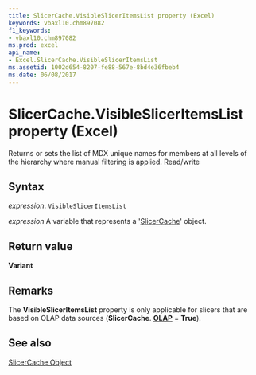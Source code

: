 ```yaml
---
title: SlicerCache.VisibleSlicerItemsList property (Excel)
keywords: vbaxl10.chm897082
f1_keywords:
- vbaxl10.chm897082
ms.prod: excel
api_name:
- Excel.SlicerCache.VisibleSlicerItemsList
ms.assetid: 1002d654-8207-fe88-567e-8bd4e36fbeb4
ms.date: 06/08/2017
---
```



# SlicerCache.VisibleSlicerItemsList property (Excel)

Returns or sets the list of MDX unique names for members at all levels of the hierarchy where manual filtering is applied. Read/write


## Syntax

 _expression_. `VisibleSlicerItemsList`

 _expression_ A variable that represents a '[SlicerCache](Excel.SlicerCache.md)' object.


## Return value

 **Variant**


## Remarks

The  **VisibleSlicerItemsList** property is only applicable for slicers that are based on OLAP data sources (**SlicerCache**. **[OLAP](Excel.SlicerCache.OLAP.md)** = **True**).


## See also


[SlicerCache Object](Excel.SlicerCache.md)

